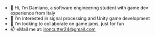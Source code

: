 - 👋 Hi, I’m Damiano, a software engineering student with game dev experience from Italy
- 👀 I’m interested in signal processing and Unity game development
- 💞️ I’m looking to collaborate on game jams, just for fun
- 📫 eMail me at: ironcutter24@gmail.com

<!---
Ironcutter24/Ironcutter24 is a ✨ special ✨ repository because its `README.md` (this file) appears on your GitHub profile.
You can click the Preview link to take a look at your changes.
--->
